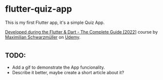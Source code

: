 # flutter-quiz-app

This is my first Flutter app, it's a simple Quiz App.

[Developed during the Flutter & Dart - The Complete Guide [2022]](https://www.udemy.com/course/learn-flutter-dart-to-build-ios-android-apps/) course by [Maximilian Schwarzmüller](https://www.udemy.com/user/maximilian-schwarzmuller/) on [Udemy](https://www.udemy.com).
#
## TODO:
- Add a gif to demonstrate the App funcionality.
- Describe it better, maybe create a short article about it?
